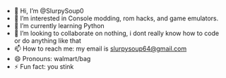 - 👋 Hi, I’m @SlurpySoup0
- 👀 I’m interested in Console modding, rom hacks, and game emulators.
- 🌱 I’m currently learning Python
- 💞️ I’m looking to collaborate on nothing, i dont really know how to code or do anything like that
- 📫 How to reach me: my email is slurpysoup64@gmail.com
- 😄 Pronouns: walmart/bag
- ⚡ Fun fact: you stink

<!---
SlurpySoup0/SlurpySoup0 is a ✨ special ✨ repository because its `README.md` (this file) appears on your GitHub profile.
You can click the Preview link to take a look at your changes.
--->
